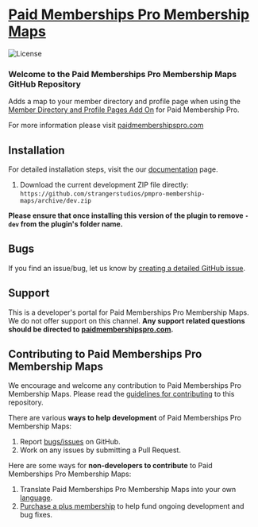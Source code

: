 # [Paid Memberships Pro Membership Maps](https://www.paidmembershipspro.com) #
[comment]: # (Generate badges from shields.io, only works for .org plugins to get other stats etc. We'd have to create our own endpoints for Premium plugins)

![License](https://img.shields.io/badge/license-GPL--2.0%2B-red.svg?style=flat-square)

### Welcome to the Paid Memberships Pro Membership Maps GitHub Repository
Adds a map to your member directory and profile page when using the [Member Directory and Profile Pages Add On](https://www.paidmembershipspro.com/add-ons/member-directory/) for Paid Membership Pro.

For more information please visit [paidmembershipspro.com](https://www.paidmembershipspro.com)

## Installation ##
For detailed installation steps, visit the our [documentation](https://www.paidmembershipspro.com/add-ons/member-directory/#membership-maps) page.

1. Download the current development ZIP file directly: `https://github.com/strangerstudios/pmpro-membership-maps/archive/dev.zip`

**Please ensure that once installing this version of the plugin to remove `-dev` from the plugin's folder name.**

## Bugs ##
If you find an issue/bug, let us know by [creating a detailed GitHub issue](https://github.com/strangerstudios/pmpro-membership-maps/issues/new).

## Support ##
This is a developer's portal for Paid Memberships Pro Membership Maps. We do not offer support on this channel. **Any support related questions should be directed to [paidmembershipspro.com](https://www.paidmembershipspro.com).**

## Contributing to Paid Memberships Pro Membership Maps ##
We encourage and welcome any contribution to Paid Memberships Pro Membership Maps. Please read the [guidelines for contributing](https://github.com/strangerstudios/pmpro-membership-maps/blob/dev/.github/CONTRIBUTING.md) to this repository.

There are various **ways to help development** of Paid Memberships Pro Membership Maps:

1. Report [bugs/issues](https://github.com/strangerstudios/pmpro-membership-maps/issues/new) on GitHub.
2. Work on any issues by submitting a Pull Request.

Here are some ways for **non-developers to contribute** to Paid Memberships Pro Membership Maps:

1. Translate Paid Memberships Pro Membership Maps into your own [language](https://www.paidmembershipspro.com/paid-memberships-pro-in-your-language/).
2. [Purchase a plus membership](https://paidmembershipspro.com/pricing) to help fund ongoing development and bug fixes.